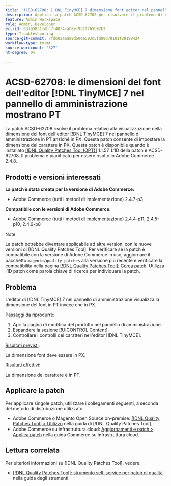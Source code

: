 ```yaml
---
title: 'ACSD-62708: [!DNL TinyMCE] 7 dimensione font editor nel pannello di amministrazione mostra PT'
description: Applica la patch ACSD-62708 per risolvere il problema di Adobe Commerce in cui la dimensione font dell'editor  [!DNL TinyMCE] 7 nell'amministratore mostra PT e non PX. Ora è anche possibile impostare la dimensione del carattere in PX anziché in PT.
feature: Admin Workspace
role: Admin, Developer
exl-id: 037a5831-dbc7-4834-ab8e-9b1f765b92b2
type: Troubleshooting
source-git-commit: 7fdb02a6d89d50ea593c5fd99d78101f89198424
workflow-type: tm+mt
source-wordcount: '327'
ht-degree: 0%

---
```


# ACSD-62708: le dimensioni del font dell&#39;editor [!DNL TinyMCE] 7 nel pannello di amministrazione mostrano PT

La patch ACSD-62708 risolve il problema relativo alla visualizzazione della dimensione del font dell&#39;editor [!DNL TinyMCE] 7 nel pannello di amministrazione in PT anziché in PX. Questa patch consente di impostare la dimensione del carattere in PX. Questa patch è disponibile quando è installato [[!DNL Quality Patches Tool (QPT)]](/help/tools/quality-patches-tool/quality-patches-tool-to-self-serve-quality-patches.md) 1.1.57. L’ID della patch è ACSD-62708. Il problema è pianificato per essere risolto in Adobe Commerce 2.4.8.

## Prodotti e versioni interessati

**La patch è stata creata per la versione di Adobe Commerce:**

* Adobe Commerce (tutti i metodi di implementazione) 2.4.7-p3

**Compatibile con le versioni di Adobe Commerce:**

* Adobe Commerce (tutti i metodi di implementazione) 2.4.4-p11, 2.4.5-p10, 2.4.6-p8

>[!NOTE]
>
>La patch potrebbe diventare applicabile ad altre versioni con le nuove versioni di [!DNL Quality Patches Tool]. Per verificare se la patch è compatibile con la versione di Adobe Commerce in uso, aggiornare il pacchetto `magento/quality-patches` alla versione più recente e verificare la compatibilità nella pagina [[!DNL Quality Patches Tool]: Cerca patch](https://experienceleague.adobe.com/tools/commerce-quality-patches/index.html?lang=it). Utilizza l’ID patch come parola chiave di ricerca per individuare la patch.

## Problema

L&#39;editor di [!DNL TinyMCE] 7 nel pannello di amministrazione visualizza la dimensione del font in PT invece che in PX.

<u>Passaggi da riprodurre</u>:

1. Apri la pagina di modifica del prodotto nel pannello di amministrazione.
1. Espandere la sezione [!UICONTROL Content].
1. Controllare i controlli dei caratteri nell&#39;editor [!DNL TinyMCE].

<u>Risultati previsti</u>:

La dimensione font deve essere in PX.

<u>Risultati effettivi</u>:

La dimensione del carattere è in PT.

## Applicare la patch

Per applicare singole patch, utilizzare i collegamenti seguenti, a seconda del metodo di distribuzione utilizzato:

* Adobe Commerce o Magento Open Source on-premise: [[!DNL Quality Patches Tool] > Utilizzo](/help/tools/quality-patches-tool/usage.md) nella guida di [!DNL Quality Patches Tool].
* Adobe Commerce su infrastruttura cloud: [Aggiornamenti e patch > Applica patch](https://experienceleague.adobe.com/docs/commerce-cloud-service/user-guide/develop/upgrade/apply-patches.html?lang=it) nella guida Commerce su infrastruttura cloud.

## Lettura correlata

Per ulteriori informazioni su [!DNL Quality Patches Tool], vedere:

* [[!DNL Quality Patches Tool]: strumento self-service per patch di qualità](/help/tools/quality-patches-tool/quality-patches-tool-to-self-serve-quality-patches.md) nella guida degli strumenti.
